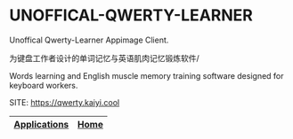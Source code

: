 # UNOFFICAL-QWERTY-LEARNER

 Unoffical Qwerty-Learner Appimage Client.
 
 为键盘工作者设计的单词记忆与英语肌肉记忆锻炼软件/
 
 Words learning and English muscle memory training software designed for 
 keyboard workers.

 SITE: https://qwerty.kaiyi.cool

 | [Applications](https://portable-linux-apps.github.io/apps.html) | [Home](https://portable-linux-apps.github.io)
 | --- | --- |

